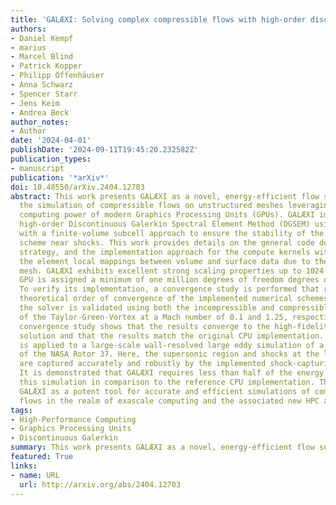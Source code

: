 ```yaml
---
title: 'GALÆXI: Solving complex compressible flows with high-order discontinuous Galerkin methods on accelerator-based systems'
authors:
- Daniel Kempf
- marius
- Marcel Blind
- Patrick Kopper
- Philipp Offenhäuser
- Anna Schwarz
- Spencer Starr
- Jens Keim
- Andrea Beck
author_notes:
- Author
date: '2024-04-01'
publishDate: '2024-09-11T19:45:20.232582Z'
publication_types:
- manuscript
publication: '*arXiv*'
doi: 10.48550/arXiv.2404.12703
abstract: This work presents GALÆXI as a novel, energy-efficient flow solver for
  the simulation of compressible flows on unstructured meshes leveraging the parallel
  computing power of modern Graphics Processing Units (GPUs). GALÆXI implements the
  high-order Discontinuous Galerkin Spectral Element Method (DGSEM) using shock capturing
  with a finite-volume subcell approach to ensure the stability of the high-order
  scheme near shocks. This work provides details on the general code design, the parallelization
  strategy, and the implementation approach for the compute kernels with a focus on
  the element local mappings between volume and surface data due to the unstructured
  mesh. GALÆXI exhibits excellent strong scaling properties up to 1024 GPUs if each
  GPU is assigned a minimum of one million degrees of freedom degrees of freedom.
  To verify its implementation, a convergence study is performed that recovers the
  theoretical order of convergence of the implemented numerical schemes. Moreover,
  the solver is validated using both the incompressible and compressible formulation
  of the Taylor-Green-Vortex at a Mach number of 0.1 and 1.25, respectively. A mesh
  convergence study shows that the results converge to the high-fidelity reference
  solution and that the results match the original CPU implementation. Finally, GALÆXI
  is applied to a large-scale wall-resolved large eddy simulation of a linear cascade
  of the NASA Rotor 37. Here, the supersonic region and shocks at the leading edge
  are captured accurately and robustly by the implemented shock-capturing approach.
  It is demonstrated that GALÆXI requires less than half of the energy to carry out
  this simulation in comparison to the reference CPU implementation. This renders
  GALÆXI as a potent tool for accurate and efficient simulations of compressible
  flows in the realm of exascale computing and the associated new HPC architectures.
tags:
- High-Performance Computing
- Graphics Processing Units
- Discontinuous Galerkin
summary: This work presents GALÆXI as a novel, energy-efficient flow solver for the simulation of compressible flows on unstructured meshes leveraging the parallel computing power of modern Graphics Processing Units (GPUs). 
featured: True
links:
- name: URL
  url: http://arxiv.org/abs/2404.12703
---
```

